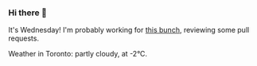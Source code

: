 ### Hi there :wave:

It's Wednesday! I'm probably working for [this bunch](https://github.com/kohofinancial), reviewing some pull requests.

Weather in Toronto: partly cloudy, at -2°C.
